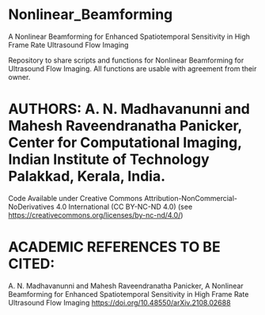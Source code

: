 # Nonlinear_Beamforming
A Nonlinear Beamforming for Enhanced Spatiotemporal Sensitivity in High Frame Rate Ultrasound Flow Imaging

Repository to share scripts and functions for Nonlinear Beamforming for Ultrasound Flow Imaging. All functions are usable with agreement from their owner. 

# AUTHORS: A. N. Madhavanunni and Mahesh Raveendranatha Panicker, Center for Computational Imaging, Indian Institute of Technology Palakkad, Kerala, India.
Code Available under Creative Commons Attribution-NonCommercial-NoDerivatives 4.0 International (CC BY-NC-ND 4.0) (see https://creativecommons.org/licenses/by-nc-nd/4.0/)

# ACADEMIC REFERENCES TO BE CITED:
A. N. Madhavanunni and Mahesh Raveendranatha Panicker, A Nonlinear Beamforming for Enhanced Spatiotemporal Sensitivity in High Frame Rate Ultrasound Flow Imaging https://doi.org/10.48550/arXiv.2108.02688
